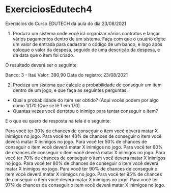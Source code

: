 # ExerciciosEdutech4
Exercícios do Curso EDUTECH da aula do dia 23/08/2021


1) Produza um sistema onde você irá organizar vários contratos e lançar vários pagamentos dentro de um sistema. Faça com que o usuário digite um valor de entrada 
para cadastrar o código de um banco, e logo após coloque o valor da despesa, seguido de uma descrição da despesa, e da data que o item foi criado.

O resultado deverá ser o seguinte:

Banco: 3 - Itaú
Valor: 390,90
Data do registro: 23/08/2021

2) Produza um sistema que calcule a probabilidade de conseguir um item dentro de um jogo, e que faça as seguintes perguntas:
- Qual a probabilidade do item ser obtido? (Aqui vocês podem por algo como 1/170 (Que se lê 1 em 170)
- Quantas vezes você derrotou o inimigo para tentar conseguir o item?

E o que eu quero de resposta na tela é o seguinte:

Para você ter 30% de chances de conseguir o item você deverá matar X inimigos no jogo.
Para você ter 40% de chances de conseguir o item você deverá matar X inimigos no jogo.
Para você ter 50% de chances de conseguir o item você deverá matar X inimigos no jogo.
Para você ter 60% de chances de conseguir o item você deverá matar X inimigos no jogo.
Para você ter 70% de chances de conseguir o item você deverá matar X inimigos no jogo.
Para você ter 80% de chances de conseguir o item você deverá matar X inimigos no jogo.
Para você ter 90% de chances de conseguir o item você deverá matar X inimigos no jogo.
Para você ter 95% de chances de conseguir o item você deverá matar X inimigos no jogo.
Para você ter 97% de chances de conseguir o item você deverá matar X inimigos no jogo.
